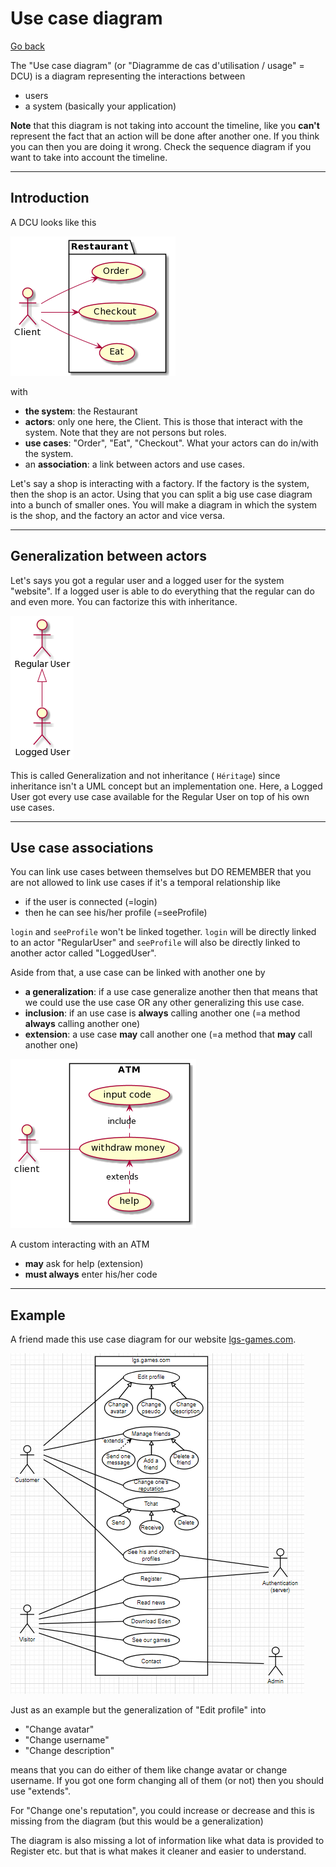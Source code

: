# Use case diagram

[Go back](../index.md)

<p>
The "Use case diagram" 
<span class="tms">
(or "Diagramme de cas d'utilisation / usage" = DCU)
</span>
is a diagram representing the interactions between
</p>

* users
* a system (basically your application)

**Note** that this diagram is not taking into
account the timeline, like you **can't** represent
the fact that an action will be done after another one.
If you think you can then you are doing it wrong. Check
the sequence diagram if you want to take into account
the timeline.

<hr class="sr">

## Introduction

A DCU looks like this

![DCU example](images/LOyn2iCm34LdznGYUuQcUmcOpeL23o1irJ5nxIBBK-ZTgq02pI3ulFVv86F6AiZItkbaJAANW1JW62O17vcSn9BLe9F2O5EaB80LWh8FkXa3mODqeZ6gMHIRLibX9UZkx8cxjVwqvuEn4xcvDDdaS90ttFb5-LSlGDzVjv4z3tzvxOsKlNxn0m00.png)

with

* **the system**: the Restaurant
* **actors**: only one here, the Client.
  This is those that interact with the system.
  Note that they are not persons but roles.
* **use cases**: "Order", "Eat", "Checkout". 
  What your actors can do in/with the system.
* an **association**: a link between actors and use cases.

Let's say a shop is interacting with a factory. 
If the factory is the system, then the shop is an actor.
Using that you can split a big use case diagram into a bunch
of smaller ones. You will make a diagram in which
the system is the shop, and the factory an actor
and vice versa.

<hr class="sr">

## Generalization between actors

Let's says you got a regular user and a logged user
for the system "website". If a logged user is able to
do everything that the regular can do and even more. You
can factorize this with inheritance.

![Generalisation example](images/u-HqA2v9B2efpStXukIqyibFJqzDKGWjJYsoKaWiLd1CoStC0qa4fQQNvYGMGMLiQdHruN8EgNafGEq0.png)

This is called Generalization and not inheritance (
``Héritage``) since inheritance isn't
a UML concept but an implementation one.
Here, a Logged User got every use case available
for the Regular User on top of his own use cases.

<hr class="sr">

## Use case associations

You can link use cases between themselves but DO REMEMBER
that you are not allowed to link use cases
if it's a temporal relationship like

* if the user is connected (=login)
* then he can see his/her profile (=seeProfile)

``login`` and ``seeProfile`` won't be linked together.
``login`` will be directly linked to an actor "RegularUser"
and ``seeProfile`` will also be directly linked to another
actor called "LoggedUser".

Aside from that, a use case can be linked with another
one by

* **a generalization**: if a use case generalize another
  then that means that we could use the use case
  OR any other generalizing this use case.
* **inclusion**: if an use case is **always**
  calling another one (=a method **always** calling another one)
* **extension**: a use case **may** call another one
  (=a method that **may** call another one)

![ATM example](images/NOyn3eCm34Ndz1H_X84UWA6Y1-ZKNi1AN8W82Gf655MzUqsHEZ1OilzxbcLZcaaeopo4ap61dm99oBxj.png)

A custom interacting with an ATM

* **may** ask for help (extension)
* **must always** enter his/her code

<hr class="sr">

## Example

A friend made this use case diagram for our website
[lgs-games.com](https://lgs-games.com/).

![example](images/unknown.png)

Just as an example but the generalization of "Edit profile"
into

* "Change avatar"
* "Change username"
* "Change description"

means that you can do either of them like change avatar
or change username. If you got one form changing all
of them (or not) then you should use "extends".

For "Change
one's reputation", you could increase or decrease and
this is missing from the diagram (but this would
be a generalization)

The diagram is also missing a lot of information
like what data is provided to Register etc.
but that is what makes it cleaner and easier to understand.